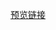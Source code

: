 [预览链接](https://astak16.github.io/Study-JS/%E7%AC%AC%E4%B8%80%E8%AF%BE/%E7%94%A8%E5%BE%AA%E7%8E%AF%E5%B0%86div%E5%8F%98%E6%88%90%E7%BA%A2%E8%89%B2/index.html)
